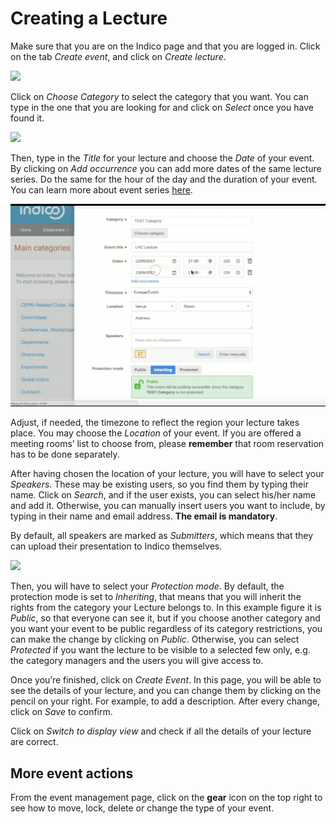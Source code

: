 # Creating a Lecture

Make sure that you are on the Indico page and that you are logged in.
Click on the tab _Create event_, and click on _Create lecture_.

![](../assets/lecture_create_1.png)

Click on _Choose Category_ to select the category that you want. You can type in the one that you are looking for and click on _Select_ once you have found it.

![](../assets/lecture_category_select.png)

Then, type in the _Title_ for your lecture and choose the _Date_ of your event. By clicking on _Add occurrence_ you can add more dates of the same lecture series. Do the same for the hour of the day and the duration of your event. You can learn more about event series [here](../event_series.md).

![](../assets/lecture_occurrence.png)

Adjust, if needed, the timezone to reflect the region your lecture takes place.
You may choose the _Location_ of your event. If you are offered a  meeting rooms’ list to choose from, please **remember** that room reservation has to be done separately.


After having chosen the location of your lecture, you will have to select your _Speakers_.
These may be existing users, so you find them by typing their name. Click on _Search_, and if the user exists, you can select his/her name and add it.
Otherwise, you can manually insert users you want to include, by typing in their name and email address. **The email is mandatory**.

By default, all speakers are marked as _Submitters_, which
means that they can upload their presentation to Indico themselves.

![](../assets/lecture_submitter_manual.png)

Then, you will have to select your _Protection mode_. By default, the protection mode is set to _Inheriting_, that means that you will inherit the rights from the category your Lecture belongs to. In this example figure it is _Public_, so that everyone can see it, but if you choose another category and you want your event to be public regardless of its category restrictions, you can make the change by clicking on _Public_. Otherwise, you can select _Protected_ if you want the lecture to be visible to a selected few only, e.g. the category managers and the users you will give access to.

Once you’re finished, click on _Create Event_.
In this page, you will be able to see the details of your lecture, and you can change them by clicking on the pencil on your right.
For example, to add a description. After every change, click on _Save_ to confirm.

Click on _Switch to display view_ and check if all the details of your lecture are correct.

## More event actions

From the event management page, click on the **gear** icon on the top right to see how to move, lock, delete or change the type of your event.
